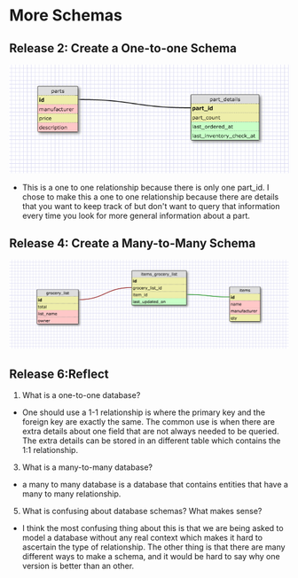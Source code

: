 # More Schemas
## Release 2: Create a One-to-one Schema
![1-1](imgs/1-1.png)
* This is a one to one relationship because there is only one part_id. I chose to make this a one to one relationship because there are details that you want to keep track of but don't want to query that information every time you look for more general information about a part.

## Release 4: Create a Many-to-Many Schema
![maby-many](imgs/many-many.png)


## Release 6:Reflect
1. What is a one-to-one database?
  * One should use a 1-1 relationship is where the primary key and the foreign key are exactly the same. The common use is when there are extra details about one field that are not always needed to be queried. The extra details can be stored in an different table which contains the 1:1 relationship.
3. What is a many-to-many database?
  * a many to many database is a database that contains entities that have a many to many relationship.
5. What is confusing about database schemas? What makes sense?
  * I think the most confusing thing about this is that we are being asked to model a database without any real context which makes it hard to ascertain the type of relationship. The other thing is that there are many different ways to make a schema, and it would be hard to say why one version is better than an other.